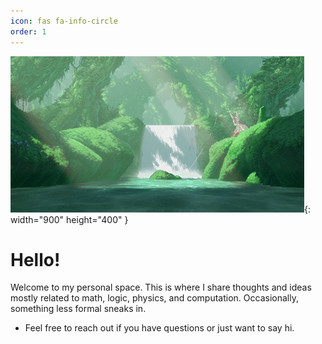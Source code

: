 ```yaml
--- 
icon: fas fa-info-circle
order: 1
---
```



![Desktop View](assets/gif/196830.gif){: width="900" height="400" }

# Hello!
Welcome to my personal space. This is where I share thoughts and ideas mostly related to math, logic, physics, and computation. Occasionally, something less formal sneaks in.

- Feel free to reach out if you have questions or just want to say hi.
